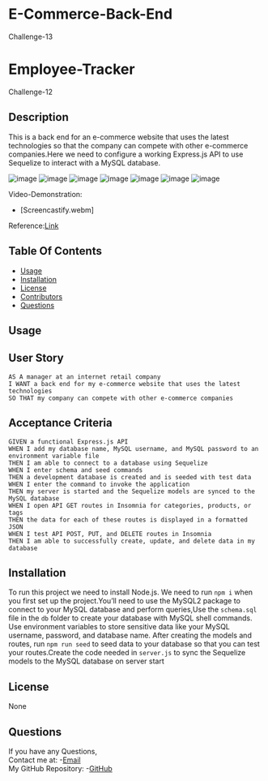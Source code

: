 # E-Commerce-Back-End
Challenge-13

# Employee-Tracker
Challenge-12


## Description

This is a back end for an e-commerce website that uses the latest technologies so that the company can compete with other e-commerce companies.Here we need to configure a working Express.js API to use Sequelize to interact with a MySQL database.

  ![image](https://img.shields.io/badge/Node.js-339933?style=for-the-badge&logo=nodedotjs&logoColor=white)
  ![image](https://img.shields.io/badge/JavaScript-323330?style=for-the-badge&logo=javascript&logoColor=F7DF1E)
  ![image](https://img.shields.io/badge/VSCode-0078D4?style=for-the-badge&logo=visual%20studio%20code&logoColor=white)
  ![image](https://img.shields.io/badge/MySQL-005C84?style=for-the-badge&logo=mysql&logoColor=white)
  ![image](https://img.shields.io/badge/Insomnia-5849be?style=for-the-badge&logo=Insomnia&logoColor=white)
  ![image](https://img.shields.io/badge/npm-CB3837?style=for-the-badge&logo=npm&logoColor=white)
  ![image](https://img.shields.io/badge/express.js-%23404d59.svg?style=for-the-badge&logo=express&logoColor=%2361DAFB)

Video-Demonstration:
- [Screencastify.webm]

Reference:[Link](https://www.tabnine.com/code/javascript/functions/express/Router/put)


## Table Of Contents

  * [Usage](#usage)
  * [Installation](#installation)
  * [License](#license)
  * [Contributors](#contributors)
  * [Questions](#Questions)

## Usage

## User Story

```
AS A manager at an internet retail company
I WANT a back end for my e-commerce website that uses the latest technologies
SO THAT my company can compete with other e-commerce companies
```

## Acceptance Criteria

```
GIVEN a functional Express.js API
WHEN I add my database name, MySQL username, and MySQL password to an environment variable file
THEN I am able to connect to a database using Sequelize
WHEN I enter schema and seed commands
THEN a development database is created and is seeded with test data
WHEN I enter the command to invoke the application
THEN my server is started and the Sequelize models are synced to the MySQL database
WHEN I open API GET routes in Insomnia for categories, products, or tags
THEN the data for each of these routes is displayed in a formatted JSON
WHEN I test API POST, PUT, and DELETE routes in Insomnia
THEN I am able to successfully create, update, and delete data in my database
```

## Installation

  To run this project we need to install Node.js. We need to run `npm i` when you first set up the project.You’ll need to use the MySQL2 package to connect to your MySQL database and perform queries,Use the `schema.sql` file in the `db` folder to create your database with MySQL shell commands. Use environment variables to store sensitive data like your MySQL username, password, and database name. After creating the models and routes, run `npm run seed` to seed data to your database so that you can test your routes.Create the code needed in `server.js` to sync the Sequelize models to the MySQL database on server start

## License

  None


## Questions

  If you have any Questions,<br>
  Contact me at: -[Email](snowley777@gmail.com)<br>
  My GitHub Repository: -[GitHub](https://github.com/reshmalijo777/Employee-Tracker)

